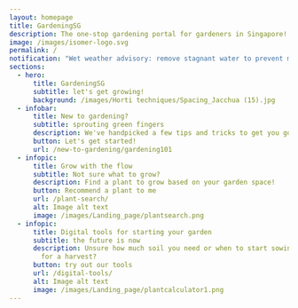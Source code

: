 ```yaml
---
layout: homepage
title: GardeningSG
description: The one-stop gardening portal for gardeners in Singapore!
image: /images/isomer-logo.svg
permalink: /
notification: "Wet weather advisory: remove stagnant water to prevent mosquito breeding"
sections:
  - hero:
      title: GardeningSG
      subtitle: let's get growing!
      background: /images/Horti techniques/Spacing_Jacchua (15).jpg
  - infobar:
      title: New to gardening?
      subtitle: sprouting green fingers
      description: We've handpicked a few tips and tricks to get you going
      button: Let's get started!
      url: /new-to-gardening/gardening101
  - infopic:
      title: Grow with the flow
      subtitle: Not sure what to grow?
      description: Find a plant to grow based on your garden space!
      button: Recommend a plant to me
      url: /plant-search/
      alt: Image alt text
      image: /images/Landing_page/plantsearch.png
  - infopic:
      title: Digital tools for starting your garden
      subtitle: the future is now
      description: Unsure how much soil you need or when to start sowing your seeds
        for a harvest?
      button: try out our tools
      url: /digital-tools/
      alt: Image alt text
      image: /images/Landing_page/plantcalculator1.png
---
```

